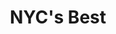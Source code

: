 ---
layout: case
name: nycbest
title: NYC's Best
tagline: Accessible and straightforward pet adoption site
button: Responsive Web App
description:
  - NYC’s Best is an animal shelter with three locations in New York City. They are dedicated to rescuing, rehabilitating, and finding forever homes for homeless and abandoned cats, dogs, and rabbits.
  - We aimed to provide its patrons with a quick way to **easily find and adopt a pet**.
backLink: /cases/nonna
nextPage:
  title: Reciplay
  link: /cases/reciplay
overview:
  deliverable: Responsive website
  roles:
    - Concept
    - Research
    - Visuals
    - Interaction
  duration: Dec 2022 - Feb 2023
  tool: Adobe XD
  problem: Available pet adoption websites have cluttered designs that **aren’t fully responsive, inefficient** or **unusable browsing features**, and **confusing information architecture**.
  solution:
    tag: Design a user-friendly responsive website by providing **clear navigation** and offering a **fast, efficient** pet search and adoption application process.
research:
  description: To understand the users I was designing for and their needs, I conducted qualitative research through a **competitive audit**, **empathy maps**, **interviews**, and **personas**.
  questions:
    - Who are our users?
    - What are their goals?
    - What features are needed for users to achieve these goals?
  target:
    description: The primary user group identified through my research was **working adults with families** and **early career professionals** who don’t have time to read through each pet profile.
  personas:
    - name: Niamh
      age: 35
      job: Dental hygienist
      quote: "I’m always thinking about new ways to spend quality time with my boys."
      image: portrait1.png
      goals:
        - Save for son's education
        - Find new activity to do with sons
        - Read every day
      needs:
        - Skimmable pet profiles
        - Filters for profile listings
        - Clear adoption process
    - name: Winston
      age: 21
      job: Student
      quote: "I hold high standards for myself and the people I surround myself with."
      image: portrait2.png
      goals:
        - Get straight A's this semester
        - Land full-time job in the city
        - Be more active each day
      needs:
        - Filters for pet characteristics
        - First-time pet parent info
        - Online contact options
  challenges:
    - Not assistive technology accessible
    - No descriptive filters
    - Poor information architecture
  opportunities:
    - Optimize for assistive technologies
    - Provide descriptive filters
    - Clear information architecture
  competitive_analysis:
    summary: Next, I compared the **pet adoption flow** on existing competitors’ sites. I selected **two direct competitors** from local animal shelters, along with **two indirect competitors** that offer services for pet owners.
    competitors:
      - competitor1.png
      - competitor2.png
      - competitor3.png
      - competitor4.png
ideation:
  summary: Next, I sketched out four different iterations of the homepage, with a focus on avoiding a text-heavy screen for a quicker browsing experience.
  diagram:
    image: ideation.png
    description: For the refined version, I prioritized a **quick and easy way to search pet profiles** with filters like location and pet type to help users save time.
wireframes:
  summary: For my digital wireframes, I prioritized **multiple ways to enter the user flow** through landmarks, such as navigation and search.
  images:
    - wireframe.png
    - wireframe2.png
sitemap:
  summary: "**Difficulty with website navigation** was a primary pain point for users, so I aimed to make the information architecture **simple and intuitive**. I created the sitemap with the common structure used by existing animal shelters in mind."
testing:
  notes:
    - I conducted a usability study to **evaluate the navigation and layout** of the low-fidelity prototype.
    - The findings from this usability study revealed new perspectives on **intuitive navigation** and how to design a **more efficient user flow**.
  study_type: Unmoderated
  location: United States
  participants: 5 participants
  length: 20-30 minutes
  image: test.gif
  tests:
    - View adoptable pet profiles.
    - Select a cat profile.
    - Apply to adopt the cat.
    - Schedule an appointment to meet them.
  insights:
    - Users want to **begin the scheduling process directly** from the pet profile page.
    - Users want to **navigate directly to the pet profile page** from the listings page, instead of viewing a preview first.
    - Users want to **skip non-applicable questions** on the adoption application.
final_designs:
  - title: Efficient Pet Search Flow
    summary: "I designed multiple ways to view adoptable pets from the homepage: search filters, pet category, and the top ‘Adopt’ navigation tab (out of frame)."
    image: design1.png
  - title: Search Filters
    summary: I added multiple descriptive filters, such as ‘Good with’ and ‘Care,’ for a customizable search. I also added a ‘Browse by Personality’ section for first-time pet parents who may not know what to look for.
    image: design2.png
  - title: CTAs
    summary: I placed two clear CTA’s, ‘Adopt’ and ‘Meet,’ along with a breakdown of the adoption process above the fold on the pet profile page to address the pain point of unclear information architecture.
    image: design3.png
  - title: Application Retention
    summary: I added a fixed bottom bar with the number of application questions answered thus far. Based on feedback from the usability study that the application involved a lot of scrolling, I aimed to ‘gamify’ the application experience.
    image: design4.png
takeaways:
  summary: This was my **second portfolio project** in the Google UX Design certificate program, as well as my **first experience designing with Adobe XD**. Designing for a bigger screen for the first time felt very daunting initially, but I learned to appreciate the blank real estate and the value of white space.
  lessons:
    - lesson: Color Theory
      learning: I learned how much of an impact the color palette has on the overall impression and energy of a site. After changing the initial color scheme to a more vibrant purple, the site felt more suited to the modern, tailored-to-you concept I had in mind for NYC’s Best.
    - lesson: Design Sprint
      learning: I learned that defining what is and isn’t within the project scope is an essential aspect of designing under time constraints. Unlike the first portfolio project for the Google UX Design course, multiple steps of the design process were outlined in a week’s work. This structure gave me some experience tackling weekly design sprints.
    - lesson: Application
      learning: Creating an adoption application that was both visually engaging and easy to fill out proved to be a bigger challenge than I anticipated. My first attempt received feedback that it was too lengthy and there was too much scrolling. For my second attempt, I played with the placement of the response boxes and incorporated elements from existing solutions like Survey Monkey.
  next_steps:
    - Conduct more user research with underrepresented groups to determine any new areas of need and ideate on new features.
    - Conduct more user research with underrepresented groups to determine any new areas of need and ideate on new features.
---